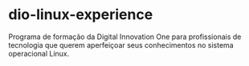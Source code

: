 # dio-linux-experience
Programa de formação da Digital Innovation One para profissionais de tecnologia que querem aperfeiçoar seus conhecimentos no sistema operacional Linux.
